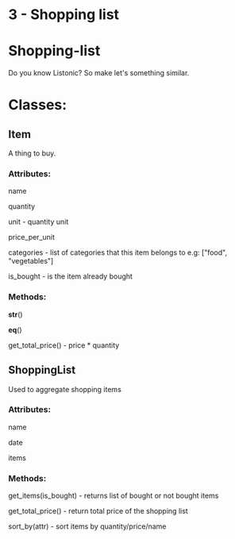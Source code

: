 # 3 - Shopping list

# Shopping-list


Do you know Listonic? So make let's something similar.

# Classes:

## Item

A thing to buy.

### Attributes:

name

quantity

unit - quantity unit

price_per_unit

categories - list of categories that this item belongs to e.g: ["food", "vegetables"]

is_bought - is the item already bought

### Methods:

__str__()

__eq__()

get_total_price() - price * quantity

## ShoppingList

Used to aggregate shopping items

### Attributes:

name

date

items

### Methods:

get_items(is_bought) - returns list of bought or not bought items

get_total_price() - return total price of the shopping list

sort_by(attr) - sort items by quantity/price/name

